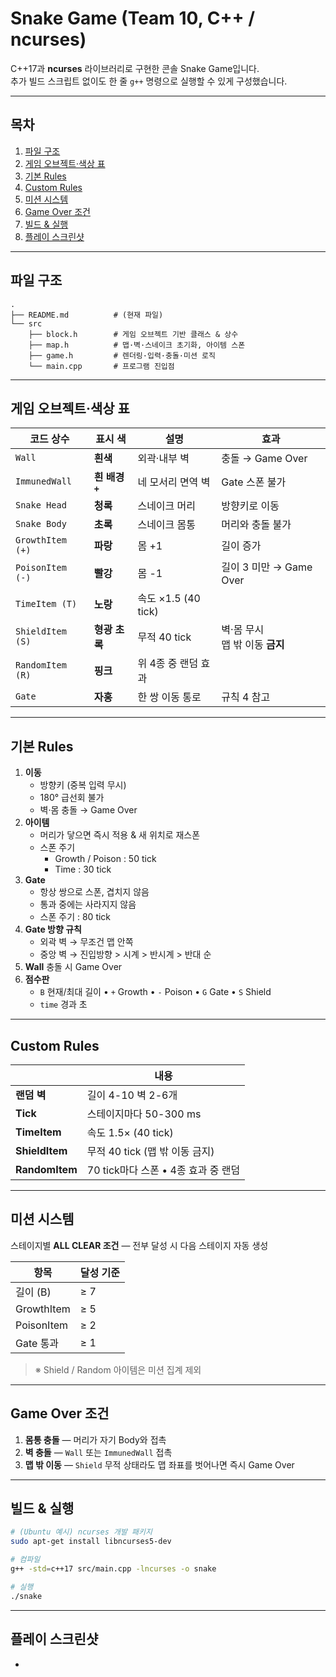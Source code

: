 # Snake Game (Team 10, C++ / ncurses)

C++17과 **ncurses** 라이브러리로 구현한 콘솔 Snake Game입니다.  
추가 빌드 스크립트 없이도 한 줄 `g++` 명령으로 실행할 수 있게 구성했습니다.

---

## 목차
1. [파일 구조](#파일-구조)
2. [게임 오브젝트·색상 표](#게임-오브젝트색상-표)
3. [기본 Rules](#기본-rules)
4. [Custom Rules](#custom-rules)
5. [미션 시스템](#미션-시스템)
6. [Game Over 조건](#game-over-조건)
7. [빌드 & 실행](#빌드--실행)
8. [플레이 스크린샷](#플레이-스크린샷)

---

## 파일 구조

```
.
├── README.md          # (현재 파일)
└── src
    ├── block.h        # 게임 오브젝트 기반 클래스 & 상수
    ├── map.h          # 맵·벽·스네이크 초기화, 아이템 스폰
    ├── game.h         # 렌더링·입력·충돌·미션 로직
    └── main.cpp       # 프로그램 진입점
```

---

## 게임 오브젝트·색상 표

| 코드 상수 | 표시 색 | 설명 | 효과 |
|-----------|---------|------|------|
| `Wall`              | **흰색**        | 외곽·내부 벽 | 충돌 → Game Over |
| `ImmunedWall`       | **흰 배경 `+`**     | 네 모서리 면역 벽 | Gate 스폰 불가 |
| `Snake Head`        | **청록**        | 스네이크 머리 | 방향키로 이동 |
| `Snake Body`        | **초록**        | 스네이크 몸통 | 머리와 충돌 불가 |
| `GrowthItem (+)`    | **파랑**        | 몸 +1 | 길이 증가 |
| `PoisonItem (-)`    | **빨강**        | 몸 -1 | 길이 3 미만 → Game Over |
| `TimeItem (T)`      | **노랑**        | 속도 ×1.5 (40 tick) | |
| `ShieldItem (S)`    | **형광 초록**   | 무적 40 tick | 벽·몸 무시<br>맵 밖 이동 **금지** |
| `RandomItem (R)`    | **핑크**        | 위 4종 중 랜덤 효과 | |
| `Gate`              | **자홍**        | 한 쌍 이동 통로 | 규칙 4 참고 |

---

## 기본 Rules
1. **이동**  
   * 방향키 (중복 입력 무시)  
   * 180° 급선회 불가  
   * 벽·몸 충돌 → Game Over
2. **아이템**  
   * 머리가 닿으면 즉시 적용 & 새 위치로 재스폰  
   * 스폰 주기  
     * Growth / Poison : 50 tick  
     * Time : 30 tick
3. **Gate**  
   * 항상 쌍으로 스폰, 겹치지 않음  
   * 통과 중에는 사라지지 않음  
   * 스폰 주기 : 80 tick
4. **Gate 방향 규칙**  
   * 외곽 벽 → 무조건 맵 안쪽  
   * 중앙 벽 → 진입방향 > 시계 > 반시계 > 반대 순
5. **Wall** 충돌 시 Game Over
6. **점수판**  
   * `B` 현재/최대 길이 • `+` Growth • `-` Poison • `G` Gate • `S` Shield  
   * `time` 경과 초

---

## Custom Rules
|            | 내용 |
|------------|------|
| **랜덤 벽** | 길이 4-10 벽 2-6개 |
| **Tick**   | 스테이지마다 50-300 ms |
| **TimeItem** | 속도 1.5× (40 tick) |
| **ShieldItem** | 무적 40 tick (맵 밖 이동 금지) |
| **RandomItem** | 70 tick마다 스폰 • 4종 효과 중 랜덤 |

---

## 미션 시스템
스테이지별 **ALL CLEAR 조건** — 전부 달성 시 다음 스테이지 자동 생성

| 항목 | 달성 기준 |
|------|-----------|
| 길이 (B) | ≥ 7 |
| GrowthItem | ≥ 5 |
| PoisonItem | ≥ 2 |
| Gate 통과 | ≥ 1 |
> ※ Shield / Random 아이템은 미션 집계 제외

---

## Game Over 조건
1. **몸통 충돌** — 머리가 자기 Body와 접촉  
2. **벽 충돌** — `Wall` 또는 `ImmunedWall` 접촉  
3. **맵 밖 이동** — `Shield` 무적 상태라도 맵 좌표를 벗어나면 즉시 Game Over  

---

## 빌드 & 실행
```bash
# (Ubuntu 예시) ncurses 개발 패키지
sudo apt-get install libncurses5-dev

# 컴파일
g++ -std=c++17 src/main.cpp -lncurses -o snake

# 실행
./snake
```

---

## 플레이 스크린샷
- 

